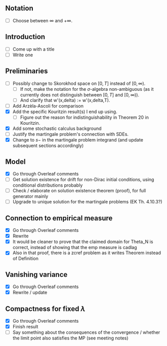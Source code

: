 ## Notation
- [ ] Choose between $\infty$ and $+\infty$.

## Introduction
- [ ] Come up with a title
- [ ] Write one

## Preliminaries
- [ ] Possibly change to Skorokhod space on $[0,T]$ instead of $[0,\infty)$.
    - [ ] If not, make the notation for the $\sigma$-algebra non-ambiguous (as it currently does not distinguish between $[0,T]$ and $[0,\infty)$).
    - [ ] And clarify that w'(x,delta) := w'(x,delta,T).
- [ ] Add Arzèla-Ascoli for comparison
- [x] Add the specific Kouritzin result(s) I end up using.
    - [ ] Figure out the reason for indistinguishability in Theorem 20 in Kouritzin.
- [x] Add some stochastic calculus background
- [ ] Justify the martingale problem's connection with SDEs.
- [x] Change to $s-$ in the martingale problem integrand (and update subsequent sections accordingly)

## Model
- [x] Go through Overleaf comments
- [ ] Get solution existence for drift for non-Dirac initial conditions, using conditional distributions probably
- [ ] Check / elaborate on solution existence theorem (proof), for full generator mainly
- [ ] Upgrade to unique solution for the martingale problems (EK Th. 4.10.3?)

## Connection to empirical measure
- [x] Go through Overleaf comments
- [x] Rewrite
- [x] It would be cleaner to prove that the claimed domain for Theta_N is correct, instead of showing that the emp measure is cadlag
- [x] Also in that proof, there is a zcref problem as it writes Theorem instead of Definition

## Vanishing variance
- [x] Go through Overleaf comments
- [x] Rewrite / update

## Compactness for fixed $\lambda$
- [x] Go through Overleaf comments
- [x] Finish result
- [ ] Say something about the consequences of the convergence / whether the limit point also satisfies the MP (see meeting notes)